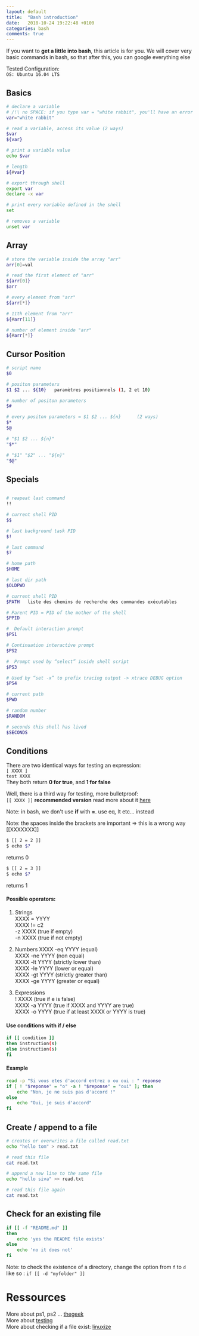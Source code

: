 ```yaml
---
layout: default
title:  "Bash introduction"
date:   2018-10-24 19:22:48 +0100
categories: bash
comments: true
---
```


If you want to **get a little into bash**, this article is for you. We will cover very basic commands in bash, so that after this, you can google everything else

Tested Configuration:  
`OS: Ubuntu 16.04 LTS`  

## Basics
```bash
# declare a variable
# /!\ no SPACE: if you type var = "white rabbit", you'll have an error  
var="white rabbit"

# read a variable, access its value (2 ways)
$var
${var}

# print a variable value
echo $var

# length
${#var}

# export through shell
export var
declare -x var   

# print every variable defined in the shell
set

# removes a variable
unset var
```

## Array
```bash
# store the variable inside the array "arr"
arr[0]=val

# read the first element of "arr"
${arr[0]}
$arr

# every element from "arr"
${arr[*]}   

# 11th element from "arr"
${#arr[11]}

# number of element inside "arr"
${#arr[*]}
```

## Cursor Position
```bash
# script name
$0

# positon parameters
$1 $2 ... ${10}   paramètres positionnels (1, 2 et 10)

# number of positon parameters
$#

# every positon parameters = $1 $2 ... ${n}      (2 ways)
$*
$@   

# "$1 $2 ... ${n}"
"$*"

# "$1" "$2" ... "${n}"
"$@"
```

## Specials
```bash

# reapeat last command
!!

# current shell PID
$$

# last background task PID
$!

# last command
$?

# home path
$HOME

# last dir path
$OLDPWD

# current shell PID
$PATH   liste des chemins de recherche des commandes exécutables

# Parent PID = PID of the mother of the shell
$PPID

#  Default interaction prompt
$PS1  

# Continuation interactive prompt
$PS2   

#  Prompt used by “select” inside shell script
$PS3   

# Used by “set -x” to prefix tracing output -> xtrace DEBUG option
$PS4

# current path
$PWD

# random number
$RANDOM

# seconds this shell has lived
$SECONDS   
```

## Conditions

There are two identical ways for testing an expression:  
`[ XXXX ]`  
`test XXXX`  
They both return **0 for true**, and **1 for false**

Well, there is a third way for testing, more bulletproof:  
`[[ XXXX ]]` **recommended version** read more about it [here](https://unix.stackexchange.com/questions/248164/bash-if-syntax-confusion)  



Note: in bash,  we don't use **if** with **=**. use eq, lt etc... instead

Note: the spaces inside the brackets are important => this is a wrong way [[XXXXXXX]] 

```bash
$ [[ 2 = 2 ]]
$ echo $?
```
returns 0

```bash
$ [[ 2 = 3 ]]
$ echo $?
```
returns 1


#### Possible operators:
1. Strings  
    XXXX = YYYY  
    XXXX != c2  
    -z XXXX (true if empty)  
    -n XXXX (true if not empty)  

2. Numbers
    XXXX -eq YYYY (equal)  
    XXXX -ne YYYY (non equal)  
    XXXX -lt YYYY (strictly lower than)  
    XXXX -le YYYY (lower or equal)  
    XXXX -gt YYYY (strictly greater than)  
    XXXX -ge YYYY (greater or equal)  

3. Expressions  
    ! XXXX (true if e is false)  
    XXXX -a YYYY (true if XXXX and YYYY are true)  
    XXXX -o YYYY (true if at least XXXX or YYYY is true)  

#### Use conditions with if / else
```bash
if [[ condition ]]
then instruction(s)
else instruction(s)
fi
```

#### Example

```bash
read -p "Si vous etes d'accord entrez o ou oui : " reponse
if [ ! "$reponse" = "o" -a ! "$reponse" = "oui" ]; then
    echo "Non, je ne suis pas d'accord !"
else
    echo "Oui, je suis d'accord"
fi
```


## Create / append to a file

```bash
# creates or overwrites a file called read.txt
echo "hello tom" > read.txt

# read this file
cat read.txt  

# append a new line to the same file
echo "hello siva" >> read.txt   

# read this file again
cat read.txt  
```

## Check for an existing file
```bash
if [[ -f "README.md" ]]
then
    echo 'yes the README file exists'
else
    echo 'no it does not'
fi
```
Note: to check the existence of a directory, change the option from `f` to `d` like so : `if [[ -d "myfolder" ]]`  

# Ressources

More about ps1, ps2 ... [thegeek]([https://www.thegeekstuff.com/2008/09/bash-shell-take-control-of-ps1-ps2-ps3-ps4-and-prompt_command/?utm_source=twitterfeed&utm_medium=twitter])  
More about [testing]([https://fr.wikibooks.org/wiki/Programmation_Bash/Tests])  
More about checking if a file exist: [linuxize](https://linuxize.com/post/bash-check-if-file-exists/)
